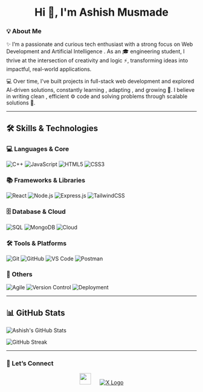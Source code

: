 <!---- HEADER / HERO ---->
<h1 align="center">Hi 👋, I'm Ashish Musmade</h1>


### 💡 About Me

✨ I’m a passionate and curious tech enthusiast with a strong focus on Web Development and  Artificial Intelligence . As an 🎓 engineering student, I thrive at the intersection of creativity and logic ⚡, transforming ideas into impactful, real-world applications.

💻 Over time, I’ve built projects in full-stack web development and explored AI-driven solutions, constantly learning , adapting , and growing 🌱. I believe in writing clean , efficient ⚙️ code and solving problems through scalable solutions 🚀.

---

## 🛠️ Skills & Technologies  

### 💻 Languages & Core  
![C++](https://img.shields.io/badge/C++-00599C?style=for-the-badge&logo=cplusplus&logoColor=white) 
![JavaScript](https://img.shields.io/badge/JavaScript-F7DF1E?style=for-the-badge&logo=javascript&logoColor=black) 
![HTML5](https://img.shields.io/badge/HTML5-E34F26?style=for-the-badge&logo=html5&logoColor=white) 
![CSS3](https://img.shields.io/badge/CSS3-1572B6?style=for-the-badge&logo=css3&logoColor=white)  

### 📚 Frameworks & Libraries  
![React](https://img.shields.io/badge/React-20232A?style=for-the-badge&logo=react&logoColor=61DAFB) 
![Node.js](https://img.shields.io/badge/Node.js-339933?style=for-the-badge&logo=nodedotjs&logoColor=white) 
![Express.js](https://img.shields.io/badge/Express.js-404D59?style=for-the-badge) 
![TailwindCSS](https://img.shields.io/badge/Tailwind_CSS-38B2AC?style=for-the-badge&logo=tailwind-css&logoColor=white)  

### 🗄️ Database & Cloud  
![SQL](https://img.shields.io/badge/SQL-003B57?style=for-the-badge&logo=postgresql&logoColor=white) 
![MongoDB](https://img.shields.io/badge/MongoDB-4EA94B?style=for-the-badge&logo=mongodb&logoColor=white) 
![Cloud](https://img.shields.io/badge/Cloud-4285F4?style=for-the-badge&logo=googlecloud&logoColor=white)  

### 🛠️ Tools & Platforms  
![Git](https://img.shields.io/badge/Git-F05033?style=for-the-badge&logo=git&logoColor=white) 
![GitHub](https://img.shields.io/badge/GitHub-181717?style=for-the-badge&logo=github&logoColor=white) 
![VS Code](https://img.shields.io/badge/VS_Code-0078D4?style=for-the-badge&logo=visual-studio-code&logoColor=white) 
![Postman](https://img.shields.io/badge/Postman-FF6C37?style=for-the-badge&logo=postman&logoColor=white)  

### 🔧 Others  
![Agile](https://img.shields.io/badge/Agile-239120?style=for-the-badge&logo=azuredevops&logoColor=white) 
![Version Control](https://img.shields.io/badge/Version_Control-000000?style=for-the-badge&logo=github&logoColor=white) 
![Deployment](https://img.shields.io/badge/Deployment-0A66C2?style=for-the-badge&logo=vercel&logoColor=white)  

---

## 📊 GitHub Stats

![Ashish's GitHub Stats](https://github-readme-stats.vercel.app/api?username=ashishmusmade45&show_icons=true&theme=default&hide_border=false&count_private=true)

![GitHub Streak](https://github-readme-streak-stats.herokuapp.com/?user=ashishmusmade45&theme=default&hide_border=false)




---


### 💬 Let’s Connect

<p align="center">
  <a href="https://linkedin.com/in/ashish-musmade" target="_blank"><img src="https://cdn.jsdelivr.net/gh/devicons/devicon/icons/linkedin/linkedin-original.svg" width="30" /></a>
    &nbsp;&nbsp;&nbsp;&nbsp;
  <a href="https://x.com/MusmadeAsh78292" target="_blank">
  <img src="https://img.shields.io/badge/X-000000?style=for-the-badge&logo=x&logoColor=white" alt="X Logo"/>
</a>

  
</p>
